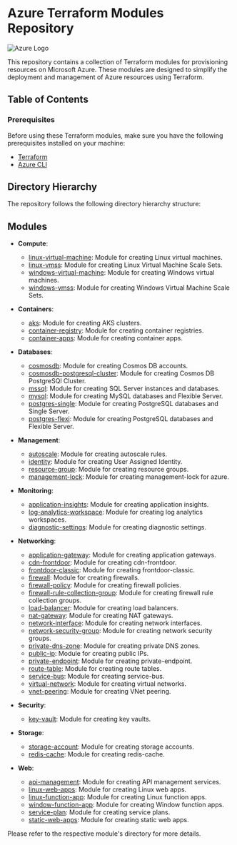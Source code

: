 # Azure Terraform Modules Repository

![Azure Logo](https://upload.wikimedia.org/wikipedia/commons/thumb/a/a8/Microsoft_Azure_Logo.svg/1280px-Microsoft_Azure_Logo.svg.png)

This repository contains a collection of Terraform modules for provisioning resources on Microsoft Azure. These modules are designed to simplify the deployment and management of Azure resources using Terraform.

## Table of Contents

### Prerequisites

Before using these Terraform modules, make sure you have the following prerequisites installed on your machine:

- [Terraform](https://www.terraform.io/downloads.html)
- [Azure CLI](https://docs.microsoft.com/en-us/cli/azure/install-azure-cli)

## Directory Hierarchy

The repository follows the following directory hierarchy structure:

## Modules

- **Compute**:
    - [linux-virtual-machine](modules/Compute/linux-virtual-machine): Module for creating Linux virtual machines.
    - [linux-vmss](modules/Compute/linux-vmss): Module for creating Linux Virtual Machine Scale Sets. 
    - [windows-virtual-machine](modules/Compute/windows-virtual-machine): Module for creating Windows virtual machines.
    - [windows-vmss](modules/Compute/windows-vmss): Module for creating Windows Virtual Machine Scale Sets.

- **Containers**:
    - [aks](modules/Containers/aks): Module for creating AKS clusters.
    - [container-registry](modules/Containers/container-registry): Module for creating container registries.
    - [container-apps](modules/Containers/container-apps): Module for creating container apps.

- **Databases**:
    - [cosmosdb](modules/Databases/cosmosdb): Module for creating Cosmos DB accounts.
    - [cosmosdb-postgresql-cluster](modules/Databases/cosmosdb_postgresql_cluster): Module for creating Cosmos DB PostgreSQl Cluster.
    - [mssql](modules/Databases/mssql): Module for creating SQL Server instances and databases.
    - [mysql](modules/Databases/mysql): Module for creating MySQL databases and Flexible Server.
    - [postgres-single](modules/Databases/postgres-single): Module for creating PostgreSQL databases and Single Server.
    - [postgres-flexi](modules/Databases/postgres-flexi): Module for creating PostgreSQL databases and Flexible Server.

- **Management**:
    - [autoscale](modules/Management/autoscale): Module for creating autoscale rules.
    - [identity](modules/Management/identity): Module for creating User Assigned Identity.
    - [resource-group](modules/Management/resource-group): Module for creating resource groups.
    - [management-lock](modules/Management/management-lock): Module for creating management-lock for azure.
  
- **Monitoring**:
    - [application-insights](modules/Moniter/application-insights): Module for creating application insights.
    - [log-analytics-workspace](modules/Moniter/log-analytics-workspace): Module for creating log analytics workspaces.
    - [diagnostic-settings](modules/Moniter/diagnostic-setting): Module for creating diagnostic settings.

- **Networking**:
    - [application-gateway](modules/Networking/application-gateway): Module for creating application gateways.
    - [cdn-frontdoor](modules/Networking/cdn-frontdoor): Module for creating cdn-frontdoor.
    - [frontdoor-classic](modules/Networking/frontdoor-classic): Module for creating frontdoor-classic.
    - [firewall](modules/Networking/firewall-tools/firewall): Module for creating firewalls.
    - [firewall-policy](modules/Networking/firewall-tools/policy): Module for creating firewall policies.
    - [firewall-rule-collection-group](modules/Networking/firewall-tools/rule-collection-group): Module for creating firewall rule collection groups.
    - [load-balancer](modules/Networking/load-balancer): Module for creating load balancers.
    - [nat-gateway](modules/Networking/nat-gateway): Module for creating NAT gateways.
    - [network-interface](modules/Networking/network-interface): Module for creating network interfaces.
    - [network-security-group](modules/Networking/network-security-group): Module for creating network security groups.
    - [private-dns-zone](modules/Networking/private-dns-zone): Module for creating private DNS zones.
    - [public-ip](modules/Networking/public-ip): Module for creating public IPs.
    - [private-endpoint](modules/Networking/private-endpoint): Module for creating private-endpoint.
    - [route-table](modules/Networking/route-table): Module for creating route tables.
    - [service-bus](modules/Networking/service-bus): Module for creating service-bus.
    - [virtual-network](modules/Networking/virtual-network): Module for creating virtual networks.
    - [vnet-peering](modules/Networking/vnet-peering): Module for creating VNet peering.

- **Security**:
    - [key-vault](modules/Security/key-vault): Module for creating key vaults.

- **Storage**:
    - [storage-account](modules/Storage/storage-account): Module for creating storage accounts.
    - [redis-cache](modules/Storage/redis-cache): Module for creating redis-cache.
  
- **Web**:
    - [api-management](modules/Web/api-management): Module for creating API management services.
    - [linux-web-apps](modules/Web/linux-web-apps): Module for creating Linux web apps.
    - [linux-function-app](modules/Web/linux-function-app): Module for creating Linux function apps.
    - [window-function-app](modules/Web/window-function-app): Module for creating Window function apps.
    - [service-plan](modules/Web/service-plan): Module for creating service plans.
    - [static-web-apps](modules/Web/static-web-apps): Module for creating static web apps.

Please refer to the respective module's directory for more details.